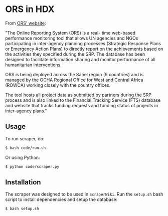 ORS in HDX
==========

From [ORS' website](http://ors.ocharowca.info/):

"The Online Reporting System (ORS) is a real- time web-based performance monitoring tool that allows UN agencies and 	NGOs participating in inter-agency planning processes (Strategic Response Plans or Emergency Action Plans) to directly 		report on the achievements based on the activities they specified during the SRP. The database has been designed to 	facilitate information sharing and monitor performance of all humanitarian interventions.

ORS is being deployed across the Sahel region (9 countries) and is managed by the OCHA Regional Office for West and 	Central Africa (ROWCA) working closely with the country offices.

The tool hosts all project data as submitted by partners during the SRP process and is also linked to the Financial 	Tracking Service (FTS) database and website that tracks funding requests and funding status of projects in inter-agency 	plans."



Usage
------------
To run scraper, do:
```bash
$ bash code/run.sh
```

Or using Python:
```bash
$ python code/scraper.py
```


Installation
------------
The scraper was designed to be used in `ScraperWiki`. Run the `setup.sh` bash script to install dependencies and setup the database:

```shell
$ bash setup.sh
```
